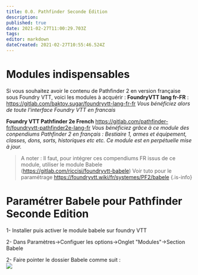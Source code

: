 ```yaml
---
title: 0.0. Pathfinder Seconde Édition
description: 
published: true
date: 2021-02-27T11:00:29.703Z
tags: 
editor: markdown
dateCreated: 2021-02-27T10:55:46.524Z
---
```


# Modules indispensables
Si vous souhaitez avoir le contenu de Pathfinder 2 en version française sous Foundry VTT, voici les modules à acquérir :
**FoundryVTT lang fr-FR** : https://gitlab.com/baktov.sugar/foundryvtt-lang-fr-fr
*Vous bénéficiez alors de toute l'interface Foundry VTT en francais*

**Foundry VTT Pathfinder 2e French** https://gitlab.com/pathfinder-fr/foundryvtt-pathfinder2e-lang-fr 
*Vous bénéficiez grâce à ce module des conpendiums Pathfinder 2 en français : Bestiaire 1, armes et équipement, classes, dons, sorts, historiques etc etc. Ce module est en perpétuelle mise à jour.* 
> A noter : Il faut, pour intégrer ces compendiums FR issus de ce module, utiliser le module Babele (https://gitlab.com/riccisi/foundryvtt-babele) 
Voir tuto pour le paramétrage https://foundryvtt.wiki/fr/systemes/PF2/babele
{.is-info}

<h1>Paramétrer Babele pour Pathfinder Seconde Edition</h1>

<p>1- Installer puis activer le module babele sur foundry VTT</p>
<p>2- Dans Paramètres->Configuer les options->Onglet "Modules"->Section Babele</p>
<p>2- Faire pointer le dossier Babele comme suit :<br />
  <img src="http://landreau.phpnet.org/wiki_fvtt/babele.PNG" border="0">
</p>
